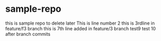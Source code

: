 # sample-repo
this is sample repo to delete later
This is line number 2
this is 3rdline in feature/f3 branch
this is 7th line added in feature/3 branch
test9
test 10 after branch commits
